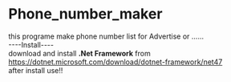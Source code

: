 # Phone_number_maker
 this programe make phone number list for Advertise or ......<br>
----Install----<br>
download and install <b>.Net Framework</b> from https://dotnet.microsoft.com/download/dotnet-framework/net47 <br>
after install use!!
